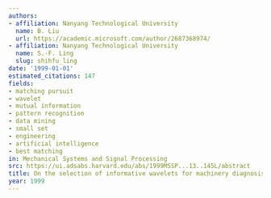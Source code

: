 ```yaml
---
authors:
- affiliation: Nanyang Technological University
  name: B. Liu
  url: https://academic.microsoft.com/author/2687368974/
- affiliation: Nanyang Technological University
  name: S.-F. Ling
  slug: shihfu_ling
date: '1999-01-01'
estimated_citations: 147
fields:
- matching pursuit
- wavelet
- mutual information
- pattern recognition
- data mining
- small set
- engineering
- artificial intelligence
- best matching
in: Mechanical Systems and Signal Processing
src: https://ui.adsabs.harvard.edu/abs/1999MSSP...13..145L/abstract
title: On the selection of informative wavelets for machinery diagnosis
year: 1999
---
```

